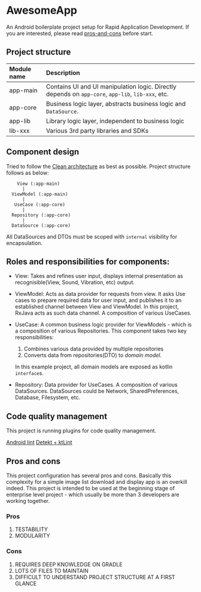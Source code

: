 # AwesomeApp

An Android boilerplate project setup for Rapid Application Development. If you are interested,
please read [pros-and-cons](#pros-and-cons) before start.

## Project structure

| Module name     | Description                                                                                       |
| :---            | :---                                                                                              |
| app-main        | Contains UI and UI manipulation logic. Directly depends on `app-core`, `app-lib`, `lib-xxx`, etc. |
| app-core        | Business logic layer, abstracts business logic and `DataSource`.                                  |
| app-lib         | Library logic layer, independent to business logic                                                |
| lib-xxx         | Various 3rd party libraries and SDKs                                                              |

## Component design

Tried to follow the [Clean architecture](https://blog.cleancoder.com/uncle-bob/2012/08/13/the-clean-architecture.html)
as best as possible. Project structure follows as below:

```
    View (:app-main)
      |
  ViewModel (:app-main)
      |
   UseCase (:app-core)
      |
  Repository (:app-core)
      |
  DataSource (:app-core)
```

All DataSources and DTOs must be scoped with `internal` visibility for encapsulation.

## Roles and responsibilities for components:

 * View: Takes and refines user input, displays internal presentation as recognisible(View, Sound, Vibration, etc)
   output.

 * ViewModel: Acts as data provider for requests from view. It asks Use cases to prepare required data for user
   input, and publishes it to an established channel between View and ViewModel. In this project, RxJava acts as
   such data channel. A composition of various UseCases.

 * UseCase: A common business logic provider for ViewModels - which is a composition of various Repositories.
   This component takes two key responsibilities:

   1. Combines various data provided by multiple repositories
   2. Converts data from repositories(DTO) to *domain model*.

   In this example project, all domain models are exposed as kotlin `interface`s.

 * Repository: Data provider for UseCases. A composition of various DataSources. DataSources could be
   Network, SharedPreferences, Database, Filesystem, etc.

## Code quality management
This project is running plugins for code quality management.

[Android lint](https://developer.android.com/studio/write/lint)
[Detekt + ktLint](https://github.com/arturbosch/detekt)

## Pros and cons

This project configuration has several pros and cons. Basically this complexity for a simple
image list download and display app is an overkill indeed. This project is intended to be used 
at the beginning stage of enterprise level project - which usually be more than 3 developers are
working together.

### Pros

1. TESTABILITY
2. MODULARITY

### Cons

1. REQUIRES DEEP KNOWLEDGE ON GRADLE
2. LOTS OF FILES TO MAINTAIN
3. DIFFICULT TO UNDERSTAND PROJECT STRUCTURE AT A FIRST GLANCE
